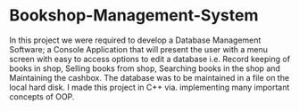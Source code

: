 # Bookshop-Management-System

In this project we were required to develop a Database Management Software; a Console Application that will present the user with a menu screen with easy to access options to edit a database i.e. Record keeping of books in shop, Selling books from shop, Searching books in the shop and Maintaining the cashbox. The database was to be maintained in a file on the local hard disk. I made this project in C++ via. implementing many important concepts of OOP.
